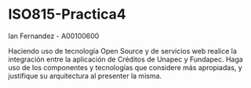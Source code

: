 # ISO815-Practica4

Ian Fernandez - A00100600

Haciendo uso de tecnología Open Source y de servicios
web realice la integración entre la aplicación de Créditos
de Unapec y Fundapec.
Haga uso de los componentes y tecnologías que
considere más apropiadas, y justifique su arquitectura al
presenter la misma.